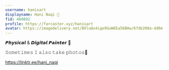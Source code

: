 ```yaml
---
username: hanisart
displayname: Hani Naqi 🎩
fid: 460892
profile: https://farcaster.xyz/hanisart
avatar: https://imagedelivery.net/BXluQx4ige9GuW0Ia56BHw/67db200a-dd0e-4d8f-35f2-f88e09cf5b00/rectcrop3
---
```

𝙋𝙝𝙮𝙨𝙞𝙘𝙖𝙡 & 𝘿𝙞𝙜𝙞𝙩𝙖𝙡 𝙋𝙖𝙞𝙣𝙩𝙚𝙧 🎨  
  
𝚂𝚘𝚖𝚎𝚝𝚒𝚖𝚎𝚜 𝙸 𝚊𝚕𝚜𝚘 𝚝𝚊𝚔𝚎 𝚙𝚑𝚘𝚝𝚘𝚜📸  
  
https://linktr.ee/hani_naqi  
